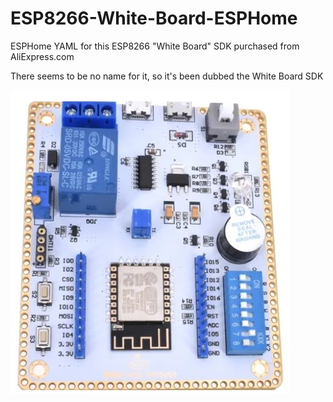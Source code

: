 # ESP8266-White-Board-ESPHome
ESPHome YAML for this ESP8266 "White Board" SDK purchased from AliExpress.com

There seems to be no name for it, so it's been dubbed the White Board SDK

![White Board](images/esp8266_white_board_sdk.jpg)


